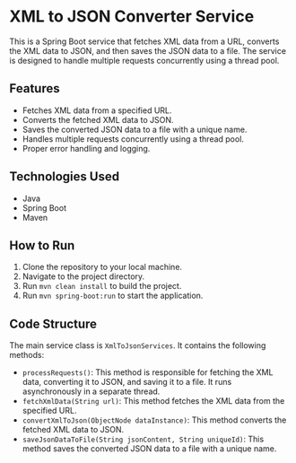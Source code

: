 # XML to JSON Converter Service

This is a Spring Boot service that fetches XML data from a URL, converts the XML data to JSON, and then saves the JSON data to a file. The service is designed to handle multiple requests concurrently using a thread pool.

## Features

- Fetches XML data from a specified URL.
- Converts the fetched XML data to JSON.
- Saves the converted JSON data to a file with a unique name.
- Handles multiple requests concurrently using a thread pool.
- Proper error handling and logging.

## Technologies Used

- Java
- Spring Boot
- Maven

## How to Run

1. Clone the repository to your local machine.
2. Navigate to the project directory.
3. Run `mvn clean install` to build the project.
4. Run `mvn spring-boot:run` to start the application.

## Code Structure

The main service class is `XmlToJsonServices`. It contains the following methods:

- `processRequests()`: This method is responsible for fetching the XML data, converting it to JSON, and saving it to a file. It runs asynchronously in a separate thread.
- `fetchXmlData(String url)`: This method fetches the XML data from the specified URL.
- `convertXmlToJson(ObjectNode dataInstance)`: This method converts the fetched XML data to JSON.
- `saveJsonDataToFile(String jsonContent, String uniqueId)`: This method saves the converted JSON data to a file with a unique name.
